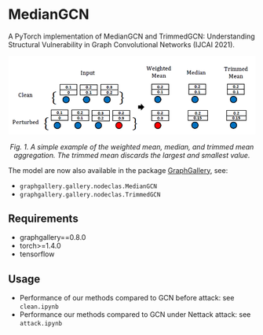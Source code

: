 # MedianGCN
A PyTorch implementation of MedianGCN and TrimmedGCN: Understanding Structural Vulnerability in Graph Convolutional Networks (IJCAI 2021).

>
<p align="center"> <img src="./imgs/demo.png" /> <p align="center"><em>Fig. 1.  A simple example of the weighted mean, median, and trimmed mean aggregation. The trimmed mean discards the largest and smallest value.</em></p>

The model are now also available in the package [GraphGallery](https://github.com/EdisonLeeeee/GraphGallery), see:
+ `graphgallery.gallery.nodeclas.MedianGCN`
+ `graphgallery.gallery.nodeclas.TrimmedGCN`

## Requirements
+ graphgallery==0.8.0
+ torch>=1.4.0
+ tensorflow

## Usage
+ Performance of our methods compared to GCN before attack:
see `clean.ipynb`
+ Performance our methods compared to GCN under Nettack attack:
see `attack.ipynb`

